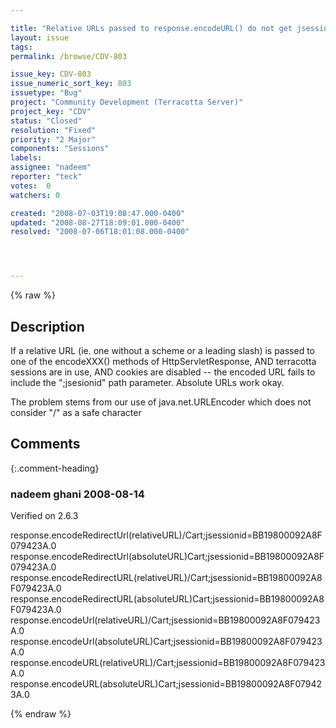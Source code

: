 ```yaml
---

title: "Relative URLs passed to response.encodeURL() do not get jsessionid "
layout: issue
tags: 
permalink: /browse/CDV-803

issue_key: CDV-803
issue_numeric_sort_key: 803
issuetype: "Bug"
project: "Community Development (Terracotta Server)"
project_key: "CDV"
status: "Closed"
resolution: "Fixed"
priority: "2 Major"
components: "Sessions"
labels: 
assignee: "nadeem"
reporter: "teck"
votes:  0
watchers: 0

created: "2008-07-03T19:08:47.000-0400"
updated: "2008-08-27T18:09:01.000-0400"
resolved: "2008-07-06T18:01:08.000-0400"




---
```


{% raw %}

## Description

<div markdown="1" class="description">

If a relative URL (ie. one without a scheme or a leading slash) is passed to one of the encodeXXX() methods of HttpServletResponse, AND terracotta sessions are in use, AND cookies are disabled -- the encoded URL fails to include the ";jsesionid" path parameter. Absolute URLs work okay. 

The problem stems from our use of java.net.URLEncoder which does not consider "/" as a safe character


</div>

## Comments


{:.comment-heading}
### **nadeem ghani** <span class="date">2008-08-14</span>

<div markdown="1" class="comment">

Verified on 2.6.3

response.encodeRedirectUrl(relativeURL)/Cart;jsessionid=BB19800092A8F079423A.0
response.encodeRedirectUrl(absoluteURL)Cart;jsessionid=BB19800092A8F079423A.0
response.encodeRedirectURL(relativeURL)/Cart;jsessionid=BB19800092A8F079423A.0
response.encodeRedirectURL(absoluteURL)Cart;jsessionid=BB19800092A8F079423A.0
response.encodeUrl(relativeURL)/Cart;jsessionid=BB19800092A8F079423A.0
response.encodeUrl(absoluteURL)Cart;jsessionid=BB19800092A8F079423A.0
response.encodeURL(relativeURL)/Cart;jsessionid=BB19800092A8F079423A.0
response.encodeURL(absoluteURL)Cart;jsessionid=BB19800092A8F079423A.0


</div>



{% endraw %}
